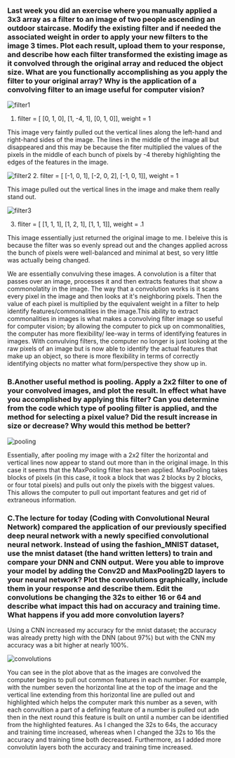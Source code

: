 ### Last week you did an exercise where you manually applied a 3x3 array as a filter to an image of two people ascending an outdoor staircase.  Modify the existing filter and if needed the associated weight in order to apply your new filters to the image 3 times.  Plot each result, upload them to your response, and describe how each filter transformed the existing image as it convolved through the original array and reduced the object size. What are you functionally accomplishing as you apply the filter to your original array?  Why is the application of a convolving filter to an image useful for computer vision? 

![filter1](https://user-images.githubusercontent.com/67922294/87457695-cd85e980-c5d6-11ea-8442-66784806ddf7.png)
1. filter = [ [0, 1, 0], [1, -4, 1], [0, 1, 0]], weight = 1

This image very faintly pulled out the vertical lines along the left-hand and right-hand sides of the image. The lines in the middle of the image all but disappeared and this may be because the fiter multiplied the values of the pixels in the middle of each bunch of pixels by -4 thereby highlighting the edges of the features in the image.  


![filter2](https://user-images.githubusercontent.com/67922294/87458122-7b919380-c5d7-11ea-8e2e-ba603fb4ee97.png)
2. filter = [ [-1, 0, 1], [-2, 0, 2], [-1, 0, 1]], weight = 1

This image pulled out the vertical lines in the image and make them really stand out. 

![filter3](https://user-images.githubusercontent.com/67922294/87458244-b3004000-c5d7-11ea-931f-e01ee8bd28ec.png)

3. fliter = [ [1, 1, 1], [1, 2, 1], [1, 1, 1]], weight = .1

This image essentially just returned the original image to me. I beleive this is because the filter was so evenly spread out and the changes applied across the bunch of pixels were well-balanced and minimal at best, so very little was actually being changed. 

We are essentially convulving these images. A convolution is a filter that passes over an image, processes it and then extracts features that show a commonolatity in the image. The way that a convolution works is it scans every pixel in the image and then looks at it's neighboring pixels. Then the value of each pixel is multiplied by the equivalent weight in a filter to help identify features/commonalities in the image.This ability to extract commonalities in images is what makes a convolving filter image so useful for computer vision; by allowing the computer to pick up on commonalities, the computer has more flexibility/ lee-way in terms of identifying features in images. With convulving filters, the computer no longer is just looking at the raw pixels of an image but is now able to identify the actual features that make up an object, so there is more flexibility in terms of correctly identifying objects no matter what form/perspective they show up in. 

### B.Another useful method is pooling.  Apply a 2x2 filter to one of your convolved images, and plot the result.  In effect what have you accomplished by applying this filter?  Can you determine from the code which type of pooling filter is applied, and the method for selecting a pixel value?  Did the result increase in size or decrease?  Why would this method be better? 

![pooling](https://user-images.githubusercontent.com/67922294/87459848-ee037300-c5d9-11ea-81a9-1c2b6341aa01.png)

Essentially, after pooling my image with a 2x2 filter the horizontal and vertical lines now appear to stand out more than in the original image. In this case it seems that the MaxPooling filter has been applied. MaxPooling takes blocks of pixels (in this case, it took a block that was 2 blocks by 2 blocks, or four total pixels) and pulls out only the pixels with the biggest values. This allows the computer to pull out important features and get rid of extraneous information.


### C.The lecture for today (Coding with Convolutional Neural Network) compared the application of our previously specified deep neural network with a newly specified convolutional neural network.  Instead of using the fashion_MNIST dataset, use the mnist dataset (the hand written letters) to train and compare your DNN and CNN output.      Were you able to improve your model by adding the Conv2D and MaxPooling2D layers to your neural network?  Plot the convolutions graphically, include them in your response and describe them.  Edit the convolutions be changing the 32s to either 16 or 64 and describe what impact this had on accuracy and training time.  What happens if you add more convolution layers?

Using a CNN increased my accuracy for the mnist dataset; the accuracy was already pretty high with the DNN (about 97%) but with the CNN my accuracy was a bit higher at nearly 100%. 

![convolutions](https://user-images.githubusercontent.com/67922294/87829034-27dbb000-c84c-11ea-9a8d-6e97efaa0e7c.png)

You can see in the plot above that as the images are convolved the computer begins to pull out common features in each number. For example, with the number seven the horizontal line at the top of the image and the vertical line extending from this horizontal line are pulled out and highlighted which helps the computer mark this number as a seven, with each convultion a part of a defining feature of a number is pulled out adn then in the next round this feature is built on until a number can be identified from the highlighted features. As I changed the 32s to 64s, the accuracy and training time increased, whereas when I changed the 32s to 16s the accuracy and training time both decreased. Furthermore, as I added more convolutin layers both the accuracy and training time increased.
